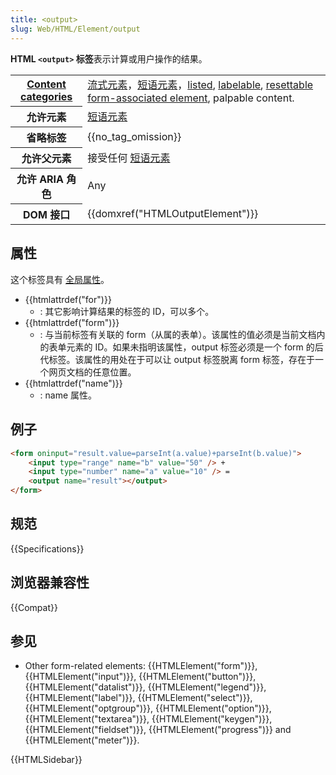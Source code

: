 ```yaml
---
title: <output>
slug: Web/HTML/Element/output
---
```


**HTML `<output>` 标签**表示计算或用户操作的结果。

<table class="properties">
 <tbody>
  <tr>
   <th scope="row"><a href="/zh-CN/docs/HTML/Content_categories">Content categories</a></th>
   <td><a href="/zh-CN/docs/HTML/Content_categories#Flow_content">流式元素</a>，<a href="/zh-CN/docs/HTML/Content_categories#Phrasing_content">短语元素</a>，<a href="/zh-CN/docs/HTML/Content_categories#Form_listed">listed</a>, <a href="/zh-CN/docs/HTML/Content_categories#Form_labelable">labelable</a>, <a href="/zh-CN/docs/HTML/Content_categories#Form_resettable">resettable</a>  <a href="/zh-CN/docs/HTML/Content_categories#Form-associated_content">form-associated element</a>, palpable content.</td>
  </tr>
  <tr>
   <th scope="row">允许元素</th>
   <td><a href="/zh-CN/docs/HTML/Content_categories#Phrasing_content">短语元素</a></td>
  </tr>
  <tr>
   <th scope="row">省略标签</th>
   <td>{{no_tag_omission}}</td>
  </tr>
  <tr>
   <th scope="row">允许父元素</th>
   <td>接受任何 <a href="/zh-CN/docs/HTML/Content_categories#Phrasing_content">短语元素</a></td>
  </tr>
  <tr>
   <th scope="row">允许 ARIA 角色</th>
   <td>Any</td>
  </tr>
  <tr>
   <th scope="row">DOM 接口</th>
   <td>{{domxref("HTMLOutputElement")}}</td>
  </tr>
 </tbody>
</table>

## 属性

这个标签具有 [全局属性](/zh-CN/docs/HTML/Global_attributes)。

- {{htmlattrdef("for")}}
  - : 其它影响计算结果的标签的 ID，可以多个。
- {{htmlattrdef("form")}}
  - : 与当前标签有关联的 form（从属的表单）。该属性的值必须是当前文档内的表单元素的 ID。如果未指明该属性，output 标签必须是一个 form 的后代标签。该属性的用处在于可以让 output 标签脱离 form 标签，存在于一个网页文档的任意位置。
- {{htmlattrdef("name")}}
  - : name 属性。

## 例子

```html
<form oninput="result.value=parseInt(a.value)+parseInt(b.value)">
    <input type="range" name="b" value="50" /> +
    <input type="number" name="a" value="10" /> =
    <output name="result"></output>
</form>
```

## 规范

{{Specifications}}

## 浏览器兼容性

{{Compat}}

## 参见

- Other form-related elements: {{HTMLElement("form")}}, {{HTMLElement("input")}}, {{HTMLElement("button")}}, {{HTMLElement("datalist")}}, {{HTMLElement("legend")}}, {{HTMLElement("label")}}, {{HTMLElement("select")}}, {{HTMLElement("optgroup")}}, {{HTMLElement("option")}}, {{HTMLElement("textarea")}}, {{HTMLElement("keygen")}}, {{HTMLElement("fieldset")}}, {{HTMLElement("progress")}} and {{HTMLElement("meter")}}.

{{HTMLSidebar}}
